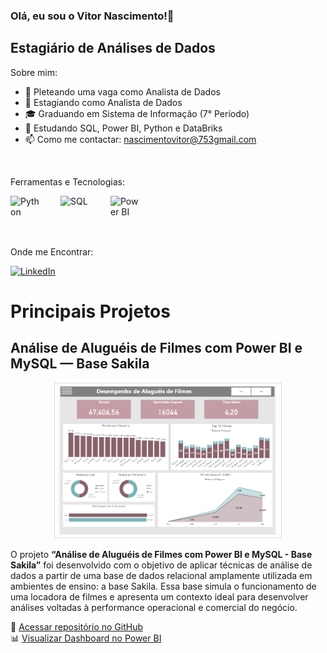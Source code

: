 ### Olá, eu sou o Vitor Nascimento!👋

## Estagiário de Análises de Dados

Sobre mim:

- 🔭 Pleteando uma vaga como Analista de Dados
- 💼 Estagiando como Analista de Dados
- 🎓 Graduando em Sistema de Informação (7° Período)
- 🌱 Estudando SQL, Power BI, Python e DataBriks
- 📫 Como me contactar: nascimentovitor@753gmail.com

<br>

Ferramentas e Tecnologias:

<div style="display: flex; gap: 30px;">
  <img src="https://cdn.jsdelivr.net/gh/devicons/devicon/icons/python/python-original.svg" alt="Python" width="50" height="50" title="Python"/>
  <img src="https://cdn.jsdelivr.net/gh/devicons/devicon/icons/mysql/mysql-original.svg" alt="SQL" width="50" height="50" title="SQL"/>
  <img src="https://img.icons8.com/color/48/000000/power-bi.png" alt="Power BI" width="50" height="50" title="Power BI"/>
</div>

<br>

Onde me Encontrar:

<p align="left">
  <a href="https://www.linkedin.com/in/vitor-nascimento-a691b4215/" target="_blank">
    <img src="https://img.icons8.com/color/48/000000/linkedin.png" alt="LinkedIn" width="40" height="40" title="LinkedIn"/>
  </a>
</p>

<h1> Principais Projetos </h1>

<h2> Análise de Aluguéis de Filmes com Power BI e MySQL — Base Sakila</h2>
<p align="center">
   <img src="https://github.com/NascimentoVitorDEV/ProjetoSakila/blob/main/Imagens/captura1.png" alt="Dashboard Power BI Sakila" style="width: 70%; border: 1px solid #ddd; padding: 5px;">
</p>

<p>O projeto <strong>“Análise de Aluguéis de Filmes com Power BI e MySQL - Base Sakila”</strong> foi desenvolvido com o objetivo de aplicar técnicas de análise de dados a partir de uma base de dados relacional amplamente utilizada em ambientes de ensino: a base Sakila. Essa base simula o funcionamento de uma locadora de filmes e apresenta um contexto ideal para desenvolver análises voltadas à performance operacional e comercial do negócio.</p>

<p>
🔗 <a href="https://github.com/NascimentoVitorDEV/ProjetoSakila" target="_blank">Acessar repositório no GitHub</a><br>
📊 <a href="https://app.powerbi.com/view?r=LINK_DO_SEU_RELATORIO_PUBLICADO" target="_blank">Visualizar Dashboard no Power BI</a>
</p>





